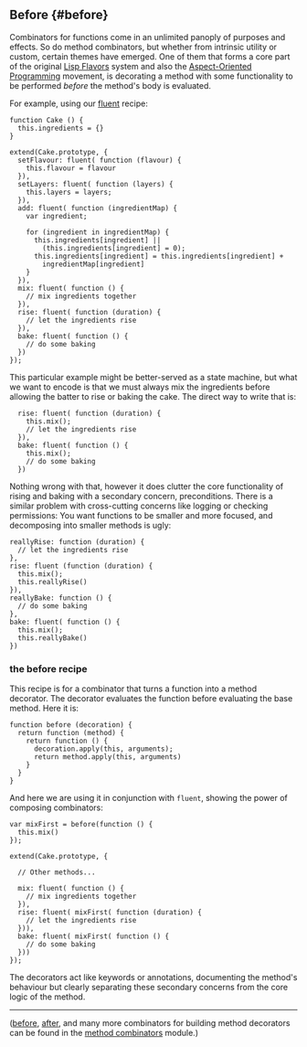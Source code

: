 ## Before {#before}

Combinators for functions come in an unlimited panoply of purposes and effects. So do method combinators, but whether from intrinsic utility or custom, certain themes have emerged. One of them that forms a core part of the original [Lisp Flavors][flavors] system and also the [Aspect-Oriented Programming][aop] movement, is decorating a method with some functionality to be performed *before* the method's body is evaluated.

[flavors]: https://en.wikipedia.org/wiki/Flavors_(programming_language)
[aop]: https://en.wikipedia.org/wiki/Aspect-oriented_programming

For example, using our [fluent](#fluent) recipe:

    function Cake () {
      this.ingredients = {}
    }
    
    extend(Cake.prototype, {
      setFlavour: fluent( function (flavour) { 
        this.flavour = flavour
      }),
      setLayers: fluent( function (layers) { 
        this.layers = layers;
      }),
      add: fluent( function (ingredientMap) {
        var ingredient;
        
        for (ingredient in ingredientMap) {
          this.ingredients[ingredient] || 
            (this.ingredients[ingredient] = 0);
          this.ingredients[ingredient] = this.ingredients[ingredient] + 
            ingredientMap[ingredient]
        }
      }),
      mix: fluent( function () {
        // mix ingredients together
      }),
      rise: fluent( function (duration) {
        // let the ingredients rise
      }),
      bake: fluent( function () {
        // do some baking
      })
    });

This particular example might be better-served as a state machine, but what we want to encode is that we must always mix the ingredients before allowing the batter to rise or baking the cake. The direct way to write that is:

      rise: fluent( function (duration) {
        this.mix();
        // let the ingredients rise
      }),
      bake: fluent( function () {
        this.mix();
        // do some baking
      })

Nothing wrong with that, however it does clutter the core functionality of rising and baking with a secondary concern, preconditions. There is a similar problem with cross-cutting concerns like logging or checking permissions: You want functions to be smaller and more focused, and decomposing into smaller methods is ugly:

    reallyRise: function (duration) {
      // let the ingredients rise
    },
    rise: fluent (function (duration) {
      this.mix();
      this.reallyRise()
    }),
    reallyBake: function () {
      // do some baking
    },
    bake: fluent( function () {
      this.mix();
      this.reallyBake()
    })

### the before recipe

This recipe is for a combinator that turns a function into a method decorator. The decorator evaluates the function before evaluating the base method. Here it is:

    function before (decoration) {
      return function (method) {
        return function () {
          decoration.apply(this, arguments);
          return method.apply(this, arguments)
        }
      }
    }
    
And here we are using it in conjunction with `fluent`, showing the power of composing combinators:

    var mixFirst = before(function () {
      this.mix()
    });
    
    extend(Cake.prototype, {
      
      // Other methods...
      
      mix: fluent( function () {
        // mix ingredients together
      }),
      rise: fluent( mixFirst( function (duration) {
        // let the ingredients rise
      })),
      bake: fluent( mixFirst( function () {
        // do some baking
      }))
    });

The decorators act like keywords or annotations, documenting the method's behaviour but clearly separating these secondary concerns from the core logic of the method.

---

([before](#before), [after](#after), and many more combinators for building method decorators can be found in the [method combinators][mc] module.)

[mc]: https://github.com/raganwald/method-combinators/blob/master/README-JS.md#method-combinators
